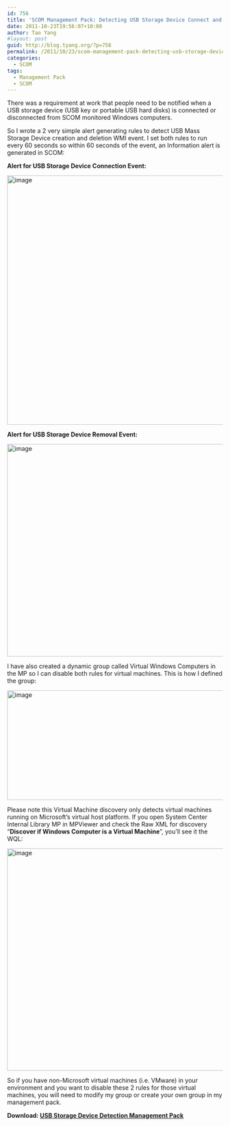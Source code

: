 ```yaml
---
id: 756
title: 'SCOM Management Pack: Detecting USB Storage Device Connect and Disconnect Events'
date: 2011-10-23T19:56:07+10:00
author: Tao Yang
#layout: post
guid: http://blog.tyang.org/?p=756
permalink: /2011/10/23/scom-management-pack-detecting-usb-storage-device-connect-and-disconnect-events/
categories:
  - SCOM
tags:
  - Management Pack
  - SCOM
---
```

There was a requirement at work that people need to be notified when a USB storage device (USB key or portable USB hard disks) is connected or disconnected from SCOM monitored Windows computers.

So I wrote a 2 very simple alert generating rules to detect USB Mass Storage Device creation and deletion WMI event. I set both rules to run every 60 seconds so within 60 seconds of the event, an Information alert is generated in SCOM:

<strong>Alert for USB Storage Device Connection Event:</strong>

<a href="http://blog.tyang.org/wp-content/uploads/2011/10/image15.png"><img style="background-image: none; padding-left: 0px; padding-right: 0px; display: inline; padding-top: 0px; border: 0px;" title="image" src="http://blog.tyang.org/wp-content/uploads/2011/10/image_thumb15.png" alt="image" width="580" height="582" border="0" /></a>

<strong>Alert for USB Storage Device Removal Event:</strong>

<a href="http://blog.tyang.org/wp-content/uploads/2011/10/image16.png"><img style="background-image: none; padding-left: 0px; padding-right: 0px; display: inline; padding-top: 0px; border: 0px;" title="image" src="http://blog.tyang.org/wp-content/uploads/2011/10/image_thumb16.png" alt="image" width="580" height="496" border="0" /></a>

I have also created a dynamic group called Virtual Windows Computers in the MP so I can disable both rules for virtual machines. This is how I defined the group:

<a href="http://blog.tyang.org/wp-content/uploads/2011/10/image17.png"><img style="background-image: none; padding-left: 0px; padding-right: 0px; display: inline; padding-top: 0px; border: 0px;" title="image" src="http://blog.tyang.org/wp-content/uploads/2011/10/image_thumb17.png" alt="image" width="580" height="256" border="0" /></a>

Please note this Virtual Machine discovery only detects virtual machines running on Microsoft’s virtual host platform. If you open System Center Internal Library MP in MPViewer and check the Raw XML for discovery “<strong>Discover if Windows Computer is a Virtual Machine</strong>”, you’ll see it the WQL:

<a href="http://blog.tyang.org/wp-content/uploads/2011/10/image18.png"><img style="border: 0px currentColor; padding-top: 0px; padding-right: 0px; padding-left: 0px; display: inline; background-image: none;" title="image" src="http://blog.tyang.org/wp-content/uploads/2011/10/image_thumb18.png" alt="image" width="740" height="519" border="0" /></a>

So if you have non-Microsoft virtual machines (i.e. VMware) in your environment and you want to disable these 2 rules for those virtual machines, you will need to modify my group or create your own group in my management pack.

<strong>Download: <a href="http://blog.tyang.org/wp-content/uploads/2011/10/USB.Storage.Device.Detection.zip">USB Storage Device Detection Management Pack</a></strong>